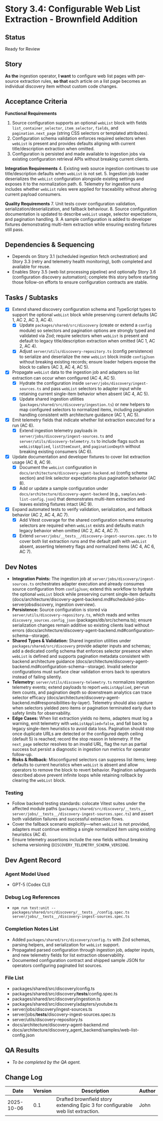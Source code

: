 # Story 3.4: Configurable Web List Extraction - Brownfield Addition

## Status
Ready for Review

## Story
**As the** ingestion operator,
**I want** to configure web list pages with per-source extraction rules,
**so that** each article on a list page becomes an individual discovery item without custom code changes.

## Acceptance Criteria
**Functional Requirements**
1. Source configuration supports an optional `webList` block with fields `list_container_selector`, `item_selector`, `fields`, and `pagination.next_page` (string CSS selectors or templated attributes).
2. Configuration schema validation enforces required selectors when `webList` is present and provides defaults aligning with current title/description extraction when omitted.
3. Configuration is persisted and made available to ingestion jobs via existing configuration retrieval APIs without breaking current clients.

**Integration Requirements**
4. Existing web source ingestion continues to use title/description defaults when `webList` is not set.
5. Ingestion job loader deserializes the `webList` configuration alongside existing settings and exposes it to the normalization path.
6. Telemetry for ingestion runs includes whether `webList` rules were applied for traceability without altering current payload consumers.

**Quality Requirements**
7. Unit tests cover configuration validation, serialization/deserialization, and fallback behaviour.
8. Source configuration documentation is updated to describe `webList` usage, selector expectations, and pagination handling.
9. A sample configuration is added to developer fixtures demonstrating multi-item extraction while ensuring existing fixtures still pass.

## Dependencies & Sequencing
- Depends on Story 3.1 (scheduled ingestion fetch orchestration) and Story 3.3 (retry and telemetry health monitoring), both completed and available for reuse.
- Enables Story 3.5 (web list processing pipeline) and optionally Story 3.6 (configuration discovery automation); complete this story before starting those follow-on efforts to ensure configuration contracts are stable.

## Tasks / Subtasks
- [x] Extend shared discovery configuration schema and TypeScript types to support the optional `webList` block while preserving current defaults (AC 1, AC 2, AC 3, AC 4).
  - [x] Update `packages/shared/src/discovery` (create or extend a `config` module) so selectors and pagination options are strongly typed and validated via Zod; require selectors when `webList` is present and default to legacy title/description extraction when omitted (AC 1, AC 2, AC 4).
  - [x] Adjust `server/utils/discovery-repository.ts` (config persistence) to serialize and deserialize the new `webList` block inside `configJson` without breaking existing records; ensure loader helpers expose the block to callers (AC 3, AC 4, AC 5).
- [x] Propagate `webList` data to the ingestion job and adapters so list extraction can occur when configured (AC 4, AC 5).
  - [x] Hydrate the configuration inside `server/jobs/discovery/ingest-sources.ts` and pass `webList` selectors to adapter input while retaining current single-item behavior when absent (AC 4, AC 5).
  - [x] Update shared ingestion utilities (`packages/shared/src/discovery/ingestion.ts`) or new helpers to map configured selectors to normalized items, including pagination handling consistent with architecture guidance (AC 1, AC 5).
- [x] Emit telemetry fields that indicate whether list extraction executed for a run (AC 6).
  - [x] Extend ingestion telemetry payloads in `server/jobs/discovery/ingest-sources.ts` and `server/utils/discovery-telemetry.ts` to include flags such as `webListApplied`, `listItemCount`, and `paginationDepth` without breaking existing consumers (AC 6).
- [x] Update documentation and developer fixtures to cover list extraction usage (AC 8, AC 9).
  - [x] Document the `webList` configuration in `docs/architecture/discovery-agent-backend.md` (config schema section) and link selector expectations plus pagination behavior (AC 8).
  - [x] Add or update a sample configuration under `docs/architecture/discovery-agent-backend` (e.g., `samples/web-list-config.json`) that demonstrates multi-item extraction and leaves existing fixtures intact (AC 9).
- [x] Expand automated tests to verify validation, serialization, and fallback behavior (AC 2, AC 4, AC 7).
  - [x] Add Vitest coverage for the shared configuration schema ensuring selectors are required when `webList` exists and defaults match legacy behavior when omitted (AC 2, AC 4, AC 7).
  - [x] Extend `server/jobs/__tests__/discovery-ingest-sources.spec.ts` to cover both list extraction runs and the default path with `webList` absent, asserting telemetry flags and normalized items (AC 4, AC 6, AC 7).

## Dev Notes
- **Integration Points:** The ingestion job at `server/jobs/discovery/ingest-sources.ts` orchestrates adapter execution and already consumes source configuration from `configJson`; extend this workflow to hydrate the optional `webList` block while preserving current single-item defaults (docs/architecture/discovery-agent-backend.md#scheduled-jobs-serverjobsdiscovery, ingestion overview).
- **Persistence:** Source configuration is stored via `server/utils/discovery-repository.ts`, which reads and writes `discovery_sources.config_json` (packages/db/src/schema.ts); ensure serialization changes remain additive so existing clients load without errors (docs/architecture/discovery-agent-backend.md#configuration-schema--storage).
- **Shared Types & Validation:** Shared ingestion utilities under `packages/shared/src/discovery` provide adapter inputs and schemas; add a dedicated config schema that enforces selector presence when `webList` is defined and supports pagination metadata consistent with backend architecture guidance (docs/architecture/discovery-agent-backend.md#configuration-schema--storage). Invalid selector configurations must surface clear validation errors back to operators instead of failing silently.
- **Telemetry:** `server/utils/discovery-telemetry.ts` normalizes ingestion telemetry events; extend payloads to report `webListApplied`, per-run item counts, and pagination depth so downstream analytics can trace selector efficacy (docs/architecture/discovery-agent-backend.md#responsibilities-by-layer). Telemetry should also capture when selectors yielded zero items or pagination terminated early due to safety limits for observability.
- **Edge Cases:** When list extraction yields no items, adapters must log a warning, emit telemetry with `webListApplied=false`, and fall back to legacy single-item heuristics to avoid data loss. Pagination should stop once duplicate URLs are detected or the configured depth ceiling (default 5) is reached; record the stop reason in telemetry. If the `next_page` selector resolves to an invalid URL, flag the run as partial success but persist a diagnostic in ingestion run metrics for operator follow-up.
- **Risks & Rollback:** Misconfigured selectors can suppress list items; keep defaults to current heuristics when `webList` is absent and allow operators to remove the block to revert behavior. Pagination safeguards described above prevent infinite loops while retaining rollback by clearing the `webList` block.

### Testing
- Follow backend testing standards: colocate Vitest suites under the affected module paths (`packages/shared/src/discovery/__tests__`, `server/jobs/__tests__/discovery-ingest-sources.spec.ts`) and assert both validation failures and successful extraction flows.
- Cover the fallback scenario explicitly—when `webList` is not provided, adapters must continue emitting a single normalized item using existing heuristics (AC 4).
- Ensure telemetry assertions include the new fields without breaking schema versioning (`DISCOVERY_TELEMETRY_SCHEMA_VERSION`).

## Dev Agent Record

### Agent Model Used
- GPT-5 (Codex CLI)

### Debug Log References
- `npm run test:unit -- packages/shared/src/discovery/__tests__/config.spec.ts server/jobs/__tests__/discovery-ingest-sources.spec.ts`

### Completion Notes List
- Added `packages/shared/src/discovery/config.ts` with Zod schemas, parsing helpers, and serialization for `webList` support.
- Propagated parsed configuration through ingestion job, adapter inputs, and new telemetry fields for list extraction observability.
- Documented configuration contract and shipped sample JSON for operators configuring paginated list sources.

### File List
- packages/shared/src/discovery/config.ts
- packages/shared/src/discovery/__tests__/config.spec.ts
- packages/shared/src/discovery/ingestion.ts
- packages/shared/src/discovery/adapters/youtube.ts
- server/jobs/discovery/ingest-sources.ts
- server/jobs/__tests__/discovery-ingest-sources.spec.ts
- server/utils/discovery-repository.ts
- docs/architecture/discovery-agent-backend.md
- docs/architecture/discovery_agent_backend/samples/web-list-config.json

## QA Results
- _To be completed by the QA agent._

## Change Log
| Date | Version | Description | Author |
|------|---------|-------------|--------|
| 2025-10-06 | 0.1 | Drafted brownfield story extending Epic 3 for configurable web list extraction. | John |
